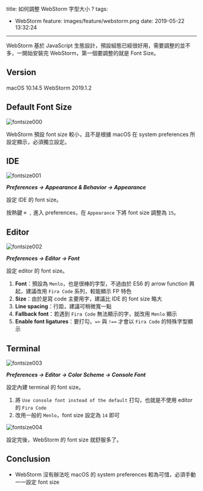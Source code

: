 title: 如何調整 WebStorm 字型大小 ?
tags:
  - WebStorm
feature: images/feature/webstorm.png
date: 2019-05-22 13:32:24
---
WebStorm 基於 JavaScript 生態設計，預設組態已經很好用，需要調整的並不多，一開始安裝完 WebStorm，第一個要調整的就是 Font Size。

<!-- more -->

## Version

macOS 10.14.5
ＷebStorm 2019.1.2

## Default Font Size

![fontsize000](/images/webstorm/font-size/fontsize000.png)

WebStorm 預設 font size 較小，且不是根據 macOS 在 system preferences 所設定顯示，必須獨立設定。

## IDE

![fontsize001](/images/webstorm/font-size/fontsize001.png)

***Preferences -> Appearance & Behavior -> Appearance***

設定 IDE 的 font size。

按熱鍵 `⌘ ,` 進入 preferences，在 `Appearance` 下將 font size 調整為 `15`。

## Editor

![fontsize002](/images/webstorm/font-size/fontsize002.png)

***Preferences -> Editor -> Font***

設定 editor 的 font size。

1. **Font**：預設為 `Menlo`，也是很棒的字型，不過由於 ES6 的 arrow function 興起，建議改用 `Fira Code` 系列，較能顯示 FP 特色
2. **Size**：由於是寫 code 主要用字，建議比 IDE 的 font size 略大
3. **Line spacing**：行距，建議可稍微寬一點
4. **Fallback font**：若遇到 `Fira Code` 無法顯示的字，就改用 `Menlo` 顯示
5. **Enable font ligatures**：要打勾，`=>` 與 `!==` 才會以 `Fira Code` 的特殊字型顯示

## Terminal

![fontsize003](/images/webstorm/font-size/fontsize003.png)

***Preferences -> Editor -> Color Scheme -> Console Font***

設定內建 terminal 的 font size。

1. 將 `Use console font instead of the default` 打勾，也就是不使用 editor 的 `Fira Code`
2. 改用一般的 `Menlo`，font size 設定為 `14` 即可

![fontsize004](/images/webstorm/font-size/fontsize004.png)

設定完後，WebStorm 的 font size 就舒服多了。

## Conclusion

* WebStorm 沒有辦法吃 macOS 的 system preferences 較為可惜，必須手動一一設定 font size

